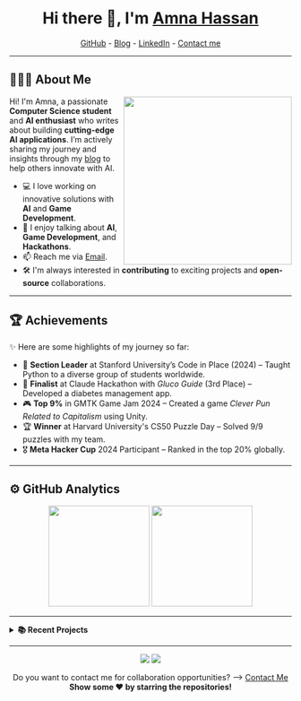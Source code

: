 <h1 align="center"> Hi there 👋, I'm <a href="https://www.linkedin.com/in/amna-hassan-143b76202/">Amna Hassan</a> </h1>

<!--- Adding Header Elements -->
<p align="center">
  <a href="https://github.com/Amna-Hassan04">GitHub</a> -
  <a href="https://amnahassan.hashnode.dev/">Blog</a> -
  <a href="https://www.linkedin.com/in/amna-hassan-143b76202/">LinkedIn</a> - 
  <a href="mailto:amnahassan.ahf@gmail.com">Contact me</a>
</p>

---

## 👩🏻‍💻 About Me
<img src="https://media.giphy.com/media/L1R1tvI9svkIWwpVYr/giphy.gif" min-width="300px" max-width="300px" width="300px" align="right"> 

Hi! I'm Amna, a passionate **Computer Science student** and **AI enthusiast** who writes about building **cutting-edge AI applications**. I’m actively sharing my journey and insights through my [blog](https://amnahassan.hashnode.dev/) to help others innovate with AI. 

- 💻 I love working on innovative solutions with **AI** and **Game Development**.
- 💬 I enjoy talking about **AI**, **Game Development**, and **Hackathons**.
- 📫 Reach me via [Email](mailto:amnahassan.ahf@gmail.com).
- 🛠 I'm always interested in **contributing** to exciting projects and **open-source** collaborations.

---

## 🏆 Achievements
✨ Here are some highlights of my journey so far:

- 🏅 **Section Leader** at Stanford University’s Code in Place (2024) – Taught Python to a diverse group of students worldwide.
- 🥉 **Finalist** at Claude Hackathon with *Gluco Guide* (3rd Place) – Developed a diabetes management app.
- 🎮 **Top 9%** in GMTK Game Jam 2024 – Created a game *Clever Pun Related to Capitalism* using Unity.
- 🏆 **Winner** at Harvard University's CS50 Puzzle Day – Solved 9/9 puzzles with my team.
- 🎖️ **Meta Hacker Cup** 2024 Participant – Ranked in the top 20% globally.

---

## ⚙️ GitHub Analytics
<p align="center">
   <img height="180em" src="https://github-readme-stats.vercel.app/api?username=Amna-Hassan04&show_icons=true&hide_border=true&&count_private=true&include_all_commits=true" />
   <img height="180em" src="https://github-readme-stats.vercel.app/api/top-langs/?username=Amna-Hassan04&layout=compact&hide_border=true" />
</p>

---

<details>	
  <summary><b>📚 Recent Projects</b></summary><br>

| Project Name | Description | Tech Stack | Links |
|--------------|-------------|------------|-------|
| **Supernova Sound Simulator** | Transformed cosmic visuals into auditory experiences using NASA's NeoWs API. | Python, Streamlit | [Project Link](https://devpost.com/software/supernova-sound-simulator?ref_content=my-projects-tab&ref_feature=my_projects) |
| **Clever Pun Related to Capitalism** | 2D hand-crafted game ranked top 9% in GMTK Game Jam 2024. | Unity, C# | [Game Link](https://itch.io/jam/gmtk-2024/rate/2914902) |
| **Anatomy Mentor** | Anatomy analysis app with interactive MCQs and image processing, developed in the Gemini Hackathon. | streamlit, Gemini API | [Project Link](https://lablab.ai/u/@AmnaHassan04/cly4djo85001xguy30n1aef8x) |
| **Gluco Guide** | Diabetes management app that provides personalized recipes and exercise suggestions. | Streamlit, Claude AI | [Project Link](https://lablab.ai/event/24h-claude-hackathon/glucoguide/glucoguide) |
| **MBTI Personality Type Indicator** | Comprehensive website with a personality test based on the MBTI framework. | HTML, CSS, JS | [Project Link](https://github.com/Amna-Hassan04/Career-Personality-Test) |

</details>

---

<!-- Footer with social media and GitHub analytics -->
<p align="center">
<a href="https://github.com/Amna-Hassan04"><img src="https://img.shields.io/github/followers/Amna-Hassan04?style=social"></a>
<a href="https://twitter.com/AmnaHassan04"><img src="https://img.shields.io/twitter/follow/AmnaHassan04?style=social"></a>
</p>

<p align="center">
Do you want to contact me for collaboration opportunities? ⟶ <a href="mailto:amnahassan.ahf@gmail.com">Contact Me</a><br>
<b> Show some ❤️ by starring the repositories!</b>
</p>
